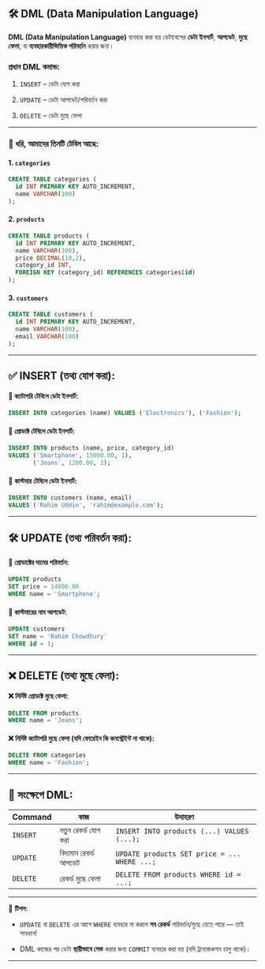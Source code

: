 
## 🛠️ **DML (Data Manipulation Language)**

**DML (Data Manipulation Language)** ব্যবহার করা হয় ডেটাবেসের **ডেটা ইনসার্ট**, **আপডেট**, **মুছে ফেলা**, বা **ব্যবহারকারীভিত্তিক পরিবর্তন** করার জন্য।

###  প্রধান DML কমান্ড:

1. `INSERT` – ডেটা যোগ করা
    
2. `UPDATE` – ডেটা আপডেট/পরিবর্তন করা
    
3. `DELETE` – ডেটা মুছে ফেলা
    
---

### 🛒 ধরি, আমাদের তিনটি টেবিল আছে:

#### 1. `categories`

```sql
CREATE TABLE categories (
  id INT PRIMARY KEY AUTO_INCREMENT,
  name VARCHAR(100)
);
```

#### 2. `products`

```sql
CREATE TABLE products (
  id INT PRIMARY KEY AUTO_INCREMENT,
  name VARCHAR(100),
  price DECIMAL(10,2),
  category_id INT,
  FOREIGN KEY (category_id) REFERENCES categories(id)
);
```

#### 3. `customers`

```sql
CREATE TABLE customers (
  id INT PRIMARY KEY AUTO_INCREMENT,
  name VARCHAR(100),
  email VARCHAR(100)
);
```

---

## ✅ **INSERT** (তথ্য যোগ করা):

#### 🔹 ক্যাটাগরি টেবিলে ডেটা ইনসার্ট:

```sql
INSERT INTO categories (name) VALUES ('Electronics'), ('Fashion');
```

#### 🔹 প্রোডাক্ট টেবিলে ডেটা ইনসার্ট:

```sql
INSERT INTO products (name, price, category_id)
VALUES ('Smartphone', 15000.00, 1),
       ('Jeans', 1200.00, 2);
```

#### 🔹 কাস্টমার টেবিলে ডেটা ইনসার্ট:

```sql
INSERT INTO customers (name, email)
VALUES ('Rahim Uddin', 'rahim@example.com');
```

---

## 🛠️ **UPDATE** (তথ্য পরিবর্তন করা):

#### 🔄 প্রোডাক্টের দামের পরিবর্তন:

```sql
UPDATE products
SET price = 14000.00
WHERE name = 'Smartphone';
```

#### 🧑 কাস্টমারের নাম আপডেট:

```sql
UPDATE customers
SET name = 'Rahim Chowdhury'
WHERE id = 1;
```

---

## ❌ **DELETE** (তথ্য মুছে ফেলা):

#### ❌ নির্দিষ্ট প্রোডাক্ট মুছে ফেলা:

```sql
DELETE FROM products
WHERE name = 'Jeans';
```

#### ❌ নির্দিষ্ট ক্যাটাগরি মুছে ফেলা (যদি ফোরেইন কি কনস্ট্রেইন্ট না থাকে):

```sql
DELETE FROM categories
WHERE name = 'Fashion';
```

---

## 📌 সংক্ষেপে DML:

|Command|কাজ|উদাহরণ|
|---|---|---|
|`INSERT`|নতুন রেকর্ড যোগ করা|`INSERT INTO products (...) VALUES (...);`|
|`UPDATE`|বিদ্যমান রেকর্ড আপডেট|`UPDATE products SET price = ... WHERE ...;`|
|`DELETE`|রেকর্ড মুছে ফেলা|`DELETE FROM products WHERE id = ...;`|

---

📌 **টিপস**:

- `UPDATE` বা `DELETE` এর আগে `WHERE` ব্যবহার না করলে **সব রেকর্ড** পরিবর্তন/মুছে যেতে পারে — তাই সাবধান!
    
- DML কাজের পর ডেটা **স্থায়ীভাবে সেভ** করার জন্য `COMMIT` ব্যবহার করা হয় (যদি ট্রানজেকশন চালু থাকে)।
    

---
